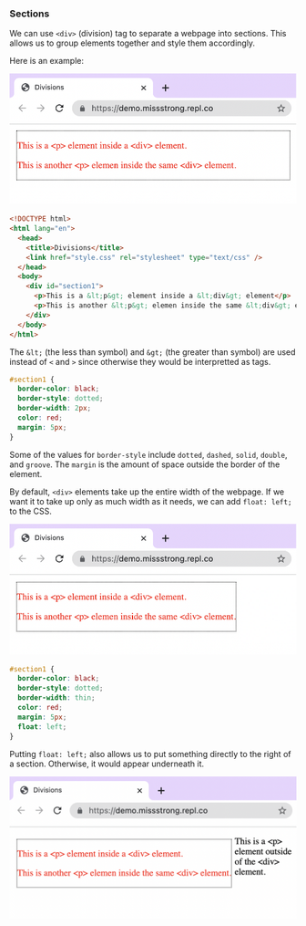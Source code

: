 ### Sections

We can use `<div>` (division) tag to separate a webpage into sections. This allows us to group elements together and style them accordingly.

Here is an example:

![](../../Images/HTML_Div_1.png)

```html
<!DOCTYPE html>
<html lang="en">
  <head>
    <title>Divisions</title>
    <link href="style.css" rel="stylesheet" type="text/css" />
  </head>
  <body>
    <div id="section1">
      <p>This is a &lt;p&gt; element inside a &lt;div&gt; element</p>
      <p>This is another &lt;p&gt; elemen inside the same &lt;div&gt; element</p>
    </div>
  </body>
</html>
```

The `&lt;` (the less than symbol) and `&gt;` (the greater than symbol) are used instead of `<` and `>` since otherwise they would be interpretted as tags.

```css
#section1 {
  border-color: black;
  border-style: dotted;
  border-width: 2px;
  color: red;
  margin: 5px;
}
```

Some of the values for `border-style` include `dotted`, `dashed`, `solid`, `double`, and `groove`. The `margin` is the amount of space outside the border of the element.

By default, `<div>` elements take up the entire width of the webpage. If we want it to take up only as much width as it needs, we can add `float: left;` to the CSS.

![](../../Images/HTML_Div_2.png)

```css
#section1 {
  border-color: black;
  border-style: dotted;
  border-width: thin;
  color: red;
  margin: 5px;
  float: left;
}
```

Putting `float: left;` also allows us to put something directly to the right of a section. Otherwise, it would appear underneath it.

![](../../Images/HTML_Div_3.png)
